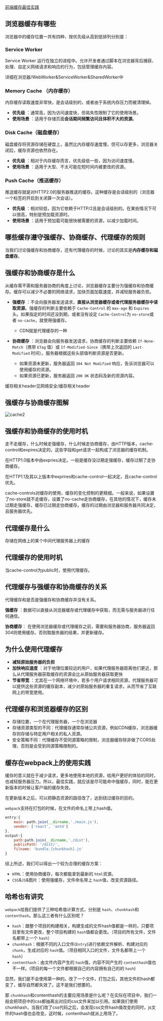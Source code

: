 [前端缓存最佳实践](https://juejin.im/post/5c136bd16fb9a049d37efc47#heading-3)

## 浏览器缓存有哪些

浏览器中的缓存位置一共有四种，按优先级从高到低排列分别是：

### Service Worker

Service Worker 运行在独立的进程中。允许开发者通过脚本在浏览器背后捕获、处理、自定义网络请求和响应的行为，包括管理缓存内容。

详细在浏览器/WebWorker&ServiceWorker&SharedWorker中

### Memory Cache （内存缓存）

内存缓存读取速度非常快，是会话级别的，或者由于系统内存压力而被清理掉。

* **优先级** ：通常高，因为访问速度快，但易失性限制了它的使用场景。
* **使用场景** ：适用于存储页面**会话期间频繁访问且体积不大的资源**。

### Disk Cache（磁盘缓存）

磁盘缓存将资源存储在硬盘上，虽然比内存缓存速度慢，但可以存更多，浏览器关闭后，缓存资源也依然存在。

* **优先级** ：相对于内存缓存而言，优先级低一些，因为访问速度慢。
* **使用场景** ：适用于大型、不太可能在短时间内被更改的资源。

### Push Cache（推送缓存）

推送缓存就是对HTTP2.0的服务器推送的缓存。这种缓存是会话级别的（浏览器一个标签的开启到关闭算一次会话）。

* **优先级** ：相对较低，因为它依赖于HTTP/2且是会话级别的。在某些情况下可以很高，特别是预加载资源时。
* **使用场景** ：适用于预加载可能很快被需要的资源，以减少加载时间。

## 哪些缓存遵守强缓存、协商缓存、代理缓存的规则

当我们讨论强缓存和协商缓存，还有代理缓存的时候，讨论的其实是**内存缓存和磁盘缓存**。

## 强缓存和协商缓存是什么

从缓存需不需和服务器协商的角度上讨论，浏览器缓存主要分为强缓存和协商缓存。缓存可以减少不必要的网络请求，加快页面加载速度，并减轻服务器负担。

* **强缓存** ：不会向服务器发送请求，**直接从浏览器缓存或者代理服务器缓存中读取资源**。强缓存的判断主要依赖于 `Cache-Control` 的 `max-age` 和 `Expires` 头。如果指定的时间还没到期，或者没有设定 `Cache-Control`为 `no-store`或者 `no-cache`，就使用强缓存。

  * CDN就是代理缓存的一种
* **协商缓存** ：浏览器会向服务器发送请求，协商缓存的判断主要依赖 `If-None-Match`（携带 `ETag` 值）或 `If-Modified-Since`（携带上次返回的 `Last-Modified` 时间）。服务器根据这些头部值判断资源是否更新。

  * 如果资源未更新，服务器返回 `304 Not Modified` 响应，告诉浏览器可以使用缓存的资源。
  * 如果资源已更新，服务器返回 `200 OK` 状态码及新的资源内容。

缓存相关header见网络安全/缓存相关header

## 强缓存与协商缓存图解

![cache2](images/cache2.png)

## 强缓存和协商缓存的使用时机

走不走缓存，什么时候走强缓存，什么时候走协商缓存，由HTTP版本，cache-control和expires决定的。这些字段和get请求一起构成了浏览器的缓存机制。

在HTTP1.0版本中由expries决定。一般是缓存没过期走强缓存，缓存过期了走协商缓存。

在HTTP1.1及其以上版本中exprires和cache-control一起决定，且cache-control优先。

cache-controls对缓存的使用，缓存的变化控制的更精细。一般来说，如果设置了no-store就不走缓存，设置了no-cache走协商缓存，在其他的情况下，缓存未过期走强缓存，缓存已过期走协商缓存。缓存的过期由浏览器和服务器共同决定，且服务器优先。

## 代理缓存是什么

存储在网络上的某个中间代理服务器上的缓存

## 代理缓存的使用时机

当cache-control为public时，使用代理缓存。

## 代理缓存与强缓存和协商缓存的关系

代理缓存和是否是强缓存和协商缓存并没有关系。

**强缓存** ：数据可以直接从浏览器缓存或代理缓存中获取，而无需与服务器进行任何通信。

**协商缓存**： 在使用浏览器缓存或代理缓存之前，需要和服务器协商，服务器返回304则使用缓存。否则取服务器的结果，并更新缓存。

## 为什么使用代理缓存

* **减轻原始服务器的负担**
* **加快响应速度** ：对于地理位置较远的用户，如果代理服务器距离他们更近，那么从代理服务器获取缓存的资源会比从原始服务器获取更快
* **节省带宽** ：尤其在一个网络环境中，若多个用户请求相同资源，代理服务器可以提供这些资源的缓存副本，减少对原始服务器的重复请求，从而节省了互联网上的带宽使用。

## 代理缓存和浏览器缓存的区别

- 存储位置，一个在代理服务器，一个在浏览器
- 存储资源类型的不同：代理缓存通常存储公共资源，例如CDN缓存，浏览器缓存则存储与特定用户相关的私人资源。
- 安全策略不同：代理缓存不受同源策略的限制，浏览器缓存除非做了CORS处理，否则是会受到同源策略限制的。

## 缓存在webpack上的使用实践

缓存的意义就在于减少请求，更多地使用本地的资源，给用户更好的体验的同时，也减轻服务器压力。所以，最佳实践，就应该是尽可能命中强缓存，同时，能在更新版本的时候让客户端的缓存失效。

在更新版本之后，可以把静态资源的路径改了，达到绕过缓存的目的。

 `webpack`支持在打包的时候，在文件的命名上带上hash值。

```javascript
entry:{
    main: path.join(__dirname,'./main.js'),
    vendor: ['react', 'antd']
},
output:{
    path:path.join(__dirname,'./dist'),
    publicPath: '/dist/',
    filname: 'bundle.[chunkhash].js'
}
```

综上所述，我们可以得出一个较为合理的缓存方案：

- `HTML`：使用协商缓存，每次都能拿到最新的 `html`资源。
- `CSS`&`JS`&图片：使用强缓存，文件命名带上 `hash`值，改变资源路径。

## 哈希也有讲究

`webpack`给我们提供了三种哈希值计算方式，分别是 `hash`、`chunkhash`和 `contenthash`。那么这三者有什么区别呢？

- `hash`：跟整个项目的构建相关，构建生成的文件hash值都是一样的，只要项目里有文件更改，整个项目构建的 `hash`值都会更改。（项目的所有文件，文件名都带上一个 `hash`）
- `chunkhash`：根据不同的入口文件(`Entry`)进行依赖文件解析、构建对应的 `chunk`，生成对应的 `hash`值。（项目相同入口的文件，文件名都带上一个 `hash`）
- `contenthash`：由文件内容产生的 `hash`值，内容不同产生的 `contenthash`值也不一样。(项目的每一个文件都根据自己的内容拥有自己的的 `hash`)

显然，我们是不会使用第一种的。改了一个文件，打包之后，其他文件的hash都变了，缓存自然都失效了。这不是我们想要的。

那 `chunkhash`和contenthash的主要应用场景是什么呢？在实际在项目中，我们一般会把项目中的css都抽离出对应的css文件来加以引用。如果我们使用chunkhash，当我们改了css代码之后，会发现css文件hash值改变的同时，js文件的hash值也会改变。这时候，contenthash就派上用场了。
